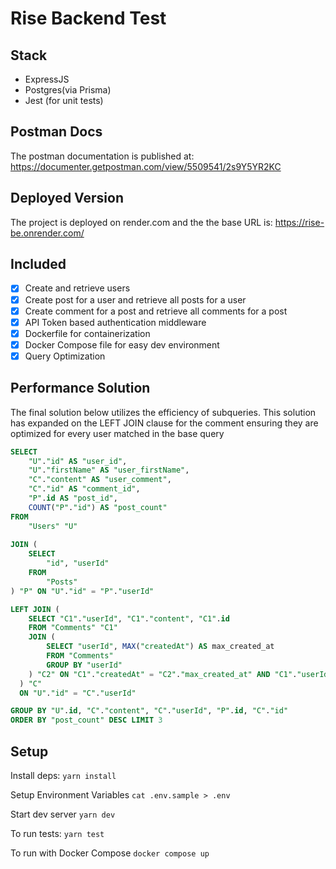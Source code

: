 
# Rise Backend Test

## Stack
 - ExpressJS
 - Postgres(via Prisma)
 - Jest (for unit tests)

## Postman Docs
The postman documentation is published at: https://documenter.getpostman.com/view/5509541/2s9Y5YR2KC

## Deployed Version
The project is deployed on render.com and the the base URL is: https://rise-be.onrender.com/

## Included
- [x] Create and retrieve users
- [x] Create post for a user and retrieve all posts for a user
- [x] Create comment for a post and retrieve all comments for a post
- [x] API Token based authentication middleware
- [x] Dockerfile for containerization
- [x] Docker Compose file for easy dev environment
- [x] Query Optimization

## Performance Solution
The final solution below utilizes the efficiency of subqueries.
This solution has expanded on the LEFT JOIN clause for the comment ensuring they are 
optimized for every user matched in the base query
```sql
SELECT
    "U"."id" AS "user_id",
    "U"."firstName" AS "user_firstName",
    "C"."content" AS "user_comment",
    "C"."id" AS "comment_id",
    "P".id AS "post_id",
    COUNT("P"."id") AS "post_count"
FROM
    "Users" "U"
    
JOIN (
    SELECT
        "id", "userId"
    FROM
        "Posts"
) "P" ON "U"."id" = "P"."userId"

LEFT JOIN (
    SELECT "C1"."userId", "C1"."content", "C1".id 
    FROM "Comments" "C1" 
    JOIN (
        SELECT "userId", MAX("createdAt") AS max_created_at
        FROM "Comments" 
        GROUP BY "userId"
    ) "C2" ON "C1"."createdAt" = "C2"."max_created_at" AND "C1"."userId" = "C2"."userId"
  ) "C"
  ON "U"."id" = "C"."userId"

GROUP BY "U".id, "C"."content", "C"."userId", "P".id, "C"."id"
ORDER BY "post_count" DESC LIMIT 3
```

## Setup

Install deps:
`yarn install`

Setup Environment Variables
`cat .env.sample > .env`

Start dev server
`yarn dev`

To run tests:
`yarn test`

To run with Docker Compose
`docker compose up`





